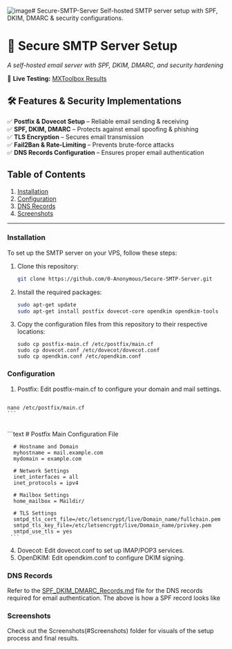 ![image](https://github.com/user-attachments/assets/8448a32e-b00e-4c6d-b9dc-8a1464ac259e)# Secure-SMTP-Server
Self-hosted SMTP server setup with SPF, DKIM, DMARC &amp; security configurations.

# 📧 Secure SMTP Server Setup  
*A self-hosted email server with SPF, DKIM, DMARC, and security hardening*  

🚀 **Live Testing:** [MXToolbox Results](https://mxtoolbox.com/SuperTool.aspx) 

## 🛠️ Features & Security Implementations  
✅ **Postfix & Dovecot Setup** – Reliable email sending & receiving  
✅ **SPF, DKIM, DMARC** – Protects against email spoofing & phishing  
✅ **TLS Encryption** – Secures email transmission  
✅ **Fail2Ban & Rate-Limiting** – Prevents brute-force attacks  
✅ **DNS Records Configuration** – Ensures proper email authentication  


## Table of Contents
1. [Installation](#installation)
2. [Configuration](#configuration)
3. [DNS Records](#dns-records)
4. [Screenshots](#screenshots)

---

### **Installation**  
To set up the SMTP server on your VPS, follow these steps:

1. Clone this repository:
   ```bash
   git clone https://github.com/0-Anonymous/Secure-SMTP-Server.git
   ```
2. Install the required packages:
   ```bash
   sudo apt-get update
   sudo apt-get install postfix dovecot-core opendkim opendkim-tools
   ```
3. Copy the configuration files from this repository to their respective locations:
   ```
   sudo cp postfix-main.cf /etc/postfix/main.cf
   sudo cp dovecot.conf /etc/dovecot/dovecot.conf
   sudo cp opendkim.conf /etc/opendkim.conf
   ```
### **Configuration**
1.   Postfix: Edit postfix-main.cf to configure your domain and mail settings.
     ```bash
    nano /etc/postfix/main.cf
    ```
  <br>
     ```text
      # Postfix Main Configuration File

      # Hostname and Domain
      myhostname = mail.example.com
      mydomain = example.com
      
      # Network Settings
      inet_interfaces = all
      inet_protocols = ipv4
      
      # Mailbox Settings
      home_mailbox = Maildir/
      
      # TLS Settings
      smtpd_tls_cert_file=/etc/letsencrypt/live/Domain_name/fullchain.pem
      smtpd_tls_key_file=/etc/letsencrypt/live/Domain_name/privkey.pem
      smtpd_use_tls = yes
     ```

   
4.   Dovecot: Edit dovecot.conf to set up IMAP/POP3 services.  <br>
5.   OpenDKIM: Edit opendkim.conf to configure DKIM signing.

### **DNS Records**
Refer to the [SPF_DKIM_DMARC_Records.md](./SPF_DKIM_DMARC_Records.md) file for the DNS records required for email authentication.
The above is how a SPF record looks like


### **Screenshots**
Check out the Screenshots(#Screenshots) folder for visuals of the setup process and final results.
